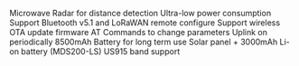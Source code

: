 Microwave Radar for distance detection
Ultra-low power consumption
Support Bluetooth v5.1 and LoRaWAN remote configure
Support wireless OTA update firmware
AT Commands to change parameters
Uplink on periodically
8500mAh Battery for long term use
Solar panel + 3000mAh Li-on battery (MDS200-LS)
US915 band support
